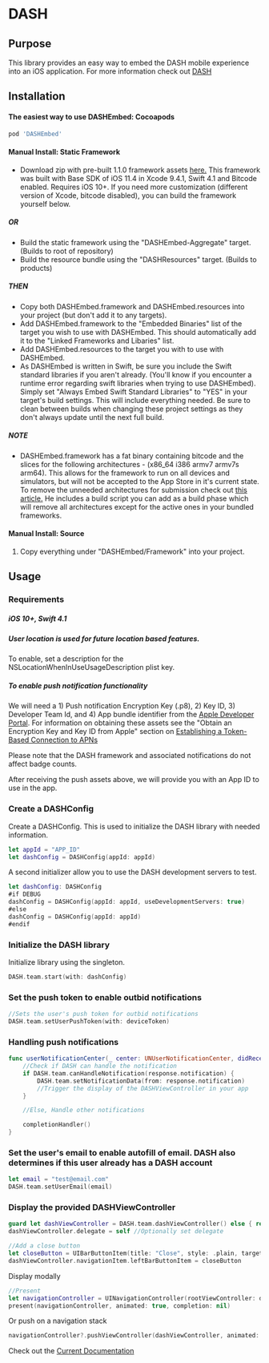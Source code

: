 # DASH

## Purpose

This library provides an easy way to embed the DASH mobile experience into an iOS application. For more information check out [DASH](http://www.dashapp.io)

## Installation

#### The easiest way to use DASHEmbed: Cocoapods

```ruby
pod 'DASHEmbed'
```

#### Manual Install: Static Framework

- Download zip with pre-built 1.1.0 framework assets [here.](https://github.com/DashAuction/iOS-DASHEmbed/releases/download/1.1.0/DASHEmbed.zip) This framework was built with Base SDK of iOS 11.4 in Xcode 9.4.1, Swift 4.1 and Bitcode enabled. Requires iOS 10+. If you need more customization (different version of Xcode, bitcode disabled), you can build the framework yourself below.

##### OR

- Build the static framework using the "DASHEmbed-Aggregate" target. (Builds to root of repository) 
- Build the resource bundle using the "DASHResources" target. (Builds to products)

##### THEN
- Copy both DASHEmbed.framework and DASHEmbed.resources into your project (but don't add it to any targets).
- Add DASHEmbed.framework to the "Embedded Binaries" list of the target you wish to use with DASHEmbed. This should automatically add it to the "Linked Frameworks and Libaries" list.
- Add DASHEmbed.resources to the target you with to use with DASHEmbed.
- As DASHEmbed is written in Swift, be sure you include the Swift standard libraries if you aren't already. (You'll know if you encounter a runtime error regarding swift libraries when trying to use DASHEmbed). Simply set "Always Embed Swift Standard Libraries" to "YES" in your target's build settings. This will include everything needed. Be sure to clean between builds when changing these project settings as they don't always update until the next full build.

##### NOTE

- DASHEmbed.framework has a fat binary containing bitcode and the slices for the following architectures - (x86_64 i386 armv7 armv7s arm64). This allows for the framework to run on all devices and simulators, but will not be accepted to the App Store  in it's current state. To remove the unneeded architectures for submission check out [this article.](http://ikennd.ac/blog/2015/02/stripping-unwanted-architectures-from-dynamic-libraries-in-xcode/) He includes a build script you can add as a build phase which will remove all architectures except for the active ones in your bundled frameworks. 

#### Manual Install: Source

1. Copy everything under "DASHEmbed/Framework" into your project.

## Usage

### Requirements

##### iOS 10+, Swift 4.1

##### User location is used for future location based features.

To enable, set a description for the NSLocationWhenInUseUsageDescription plist key.

##### To enable push notification functionality

We will need a 1) Push notification Encryption Key (.p8), 2) Key ID, 3) Developer Team Id, and 4) App bundle identifier from the [Apple Developer Portal](https://developer.apple.com). For information on obtaining these assets see the "Obtain an Encryption Key and Key ID from Apple" section on [Establishing a Token-Based Connection to APNs](https://developer.apple.com/documentation/usernotifications/setting_up_a_remote_notification_server/establishing_a_token_based_connection_to_apns)

Please note that the DASH framework and associated notifications do not affect badge counts.

After receiving the push assets above, we will provide you with an App ID to use in the app.

### Create a DASHConfig

Create a DASHConfig. This is used to initialize the DASH library with needed information.

```swift
let appId = "APP_ID"
let dashConfig = DASHConfig(appId: appId)
```

A second initializer allow you to use the DASH development servers to test.

```swift
let dashConfig: DASHConfig
#if DEBUG
dashConfig = DASHConfig(appId: appId, useDevelopmentServers: true)
#else
dashConfig = DASHConfig(appId: appId)
#endif
```

### Initialize the DASH library

Initialize library using the singleton.

```swift
DASH.team.start(with: dashConfig)
```

### Set the push token to enable outbid notifications

```swift
//Sets the user's push token for outbid notifications
DASH.team.setUserPushToken(with: deviceToken)
```

### Handling push notifications

```swift
func userNotificationCenter(_ center: UNUserNotificationCenter, didReceive response: UNNotificationResponse, withCompletionHandler completionHandler: @escaping () -> Void) {
    //Check if DASH can handle the notification
    if DASH.team.canHandleNotification(response.notification) {
        DASH.team.setNotificationData(from: response.notification)
        //Trigger the display of the DASHViewController in your app
    }

    //Else, Handle other notifications

    completionHandler()
}
```

### Set the user's email to enable autofill of email. DASH also determines if this user already has a DASH account

```swift
let email = "test@email.com"
DASH.team.setUserEmail(email)
```

### Display the provided DASHViewController

```swift
guard let dashViewController = DASH.team.dashViewController() else { return }
dashViewController.delegate = self //Optionally set delegate

//Add a close button
let closeButton = UIBarButtonItem(title: "Close", style: .plain, target: self, action: #selector(closeDASHModal))
dashViewController.navigationItem.leftBarButtonItem = closeButton
```
Display modally

```swift
//Present
let navigationController = UINavigationController(rootViewController: dashViewController)
present(navigationController, animated: true, completion: nil)
```
Or push on a navigation stack

```swift
navigationController?.pushViewController(dashViewController, animated: true)
```

Check out the [Current Documentation](https://github.com/DashAuction/iOS-DASHEmbed/raw/master/Documentation/DASHAuctions_V1.1.pdf)
